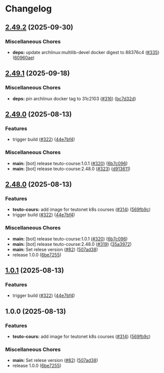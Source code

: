 # Changelog

## [2.49.2](https://github.com/teutonet/oci-images/compare/teuto-course-v2.49.1...teuto-course-v2.49.2) (2025-09-30)


### Miscellaneous Chores

* **deps:** update archlinux:multilib-devel docker digest to 88376c4 ([#335](https://github.com/teutonet/oci-images/issues/335)) ([60960ae](https://github.com/teutonet/oci-images/commit/60960aea223ba2973bfe27265200a58821cdbdbb))

## [2.49.1](https://github.com/teutonet/oci-images/compare/teuto-course-v2.49.0...teuto-course-v2.49.1) (2025-09-18)


### Miscellaneous Chores

* **deps:** pin archlinux docker tag to 31c2103 ([#316](https://github.com/teutonet/oci-images/issues/316)) ([bc7d32d](https://github.com/teutonet/oci-images/commit/bc7d32d651b80519bc351cf0df66a0a400091582))

## [2.49.0](https://github.com/teutonet/oci-images/compare/teuto-course-v2.48.0...teuto-course-v2.49.0) (2025-08-13)


### Features

* trigger build ([#322](https://github.com/teutonet/oci-images/issues/322)) ([44e7bf4](https://github.com/teutonet/oci-images/commit/44e7bf4f96ea8a1835e46baabb84903d776a5ec8))


### Miscellaneous Chores

* **main:** [bot] release teuto-course:1.0.1 ([#320](https://github.com/teutonet/oci-images/issues/320)) ([6b7c096](https://github.com/teutonet/oci-images/commit/6b7c0963ddd9a45967135ebfcbaecf351e047f6c))
* **main:** [bot] release teuto-course:2.48.0 ([#323](https://github.com/teutonet/oci-images/issues/323)) ([d913611](https://github.com/teutonet/oci-images/commit/d9136110a9aa70ab5c9fe8981691acfef558f369))

## [2.48.0](https://github.com/teutonet/oci-images/compare/teuto-course-v1.0.1...teuto-course-v2.48.0) (2025-08-13)


### Features

* **teuto-cours:** add image for teutonet k8s courses ([#314](https://github.com/teutonet/oci-images/issues/314)) ([569fb9c](https://github.com/teutonet/oci-images/commit/569fb9c64fae1d4bfd056ca4971b5da54c1c92e4))
* trigger build ([#322](https://github.com/teutonet/oci-images/issues/322)) ([44e7bf4](https://github.com/teutonet/oci-images/commit/44e7bf4f96ea8a1835e46baabb84903d776a5ec8))


### Miscellaneous Chores

* **main:** [bot] release teuto-course:1.0.1 ([#320](https://github.com/teutonet/oci-images/issues/320)) ([6b7c096](https://github.com/teutonet/oci-images/commit/6b7c0963ddd9a45967135ebfcbaecf351e047f6c))
* **main:** [bot] release teuto-course:2.48.0 ([#319](https://github.com/teutonet/oci-images/issues/319)) ([35a3972](https://github.com/teutonet/oci-images/commit/35a3972bd0057d5c8b96ffae7fd69c1d52005414))
* **main:** Set relese version ([#82](https://github.com/teutonet/oci-images/issues/82)) ([507ad38](https://github.com/teutonet/oci-images/commit/507ad38b081e0d8b5c0e4e2206c9b751cc141001))
* release 1.0.0 ([6be7255](https://github.com/teutonet/oci-images/commit/6be725545d58cb559c435c759af1f25b69743186))

## [1.0.1](https://github.com/teutonet/oci-images/compare/teuto-course-v1.0.0...teuto-course-v1.0.1) (2025-08-13)


### Features

* trigger build ([#322](https://github.com/teutonet/oci-images/issues/322)) ([44e7bf4](https://github.com/teutonet/oci-images/commit/44e7bf4f96ea8a1835e46baabb84903d776a5ec8))

## 1.0.0 (2025-08-13)


### Features

* **teuto-cours:** add image for teutonet k8s courses ([#314](https://github.com/teutonet/oci-images/issues/314)) ([569fb9c](https://github.com/teutonet/oci-images/commit/569fb9c64fae1d4bfd056ca4971b5da54c1c92e4))


### Miscellaneous Chores

* **main:** Set relese version ([#82](https://github.com/teutonet/oci-images/issues/82)) ([507ad38](https://github.com/teutonet/oci-images/commit/507ad38b081e0d8b5c0e4e2206c9b751cc141001))
* release 1.0.0 ([6be7255](https://github.com/teutonet/oci-images/commit/6be725545d58cb559c435c759af1f25b69743186))
